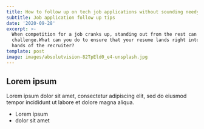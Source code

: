 ```yaml
---
title: How to follow up on tech job applications without sounding needy
subtitle: Job application follow up tips
date: '2020-09-28'
excerpt: >-
  When competition for a job cranks up, standing out from the rest can be a
  challenge.What can you do to ensure that your resume lands right into the
  hands of the recruiter?
template: post
image: images/absolutvision-82TpEld0_e4-unsplash.jpg
---
```

## Lorem ipsum
Lorem ipsum dolor sit amet, consectetur adipiscing elit, sed do eiusmod tempor incididunt ut labore et dolore magna aliqua.
- Lorem ipsum
- dolor sit amet